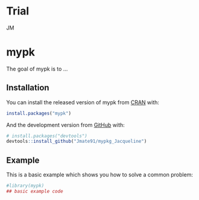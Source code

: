 Trial
================
JM

<!-- README.md is generated from README.Rmd. Please edit that file -->

# mypk

<!-- badges: start -->

<!-- badges: end -->

The goal of mypk is to …

## Installation

You can install the released version of mypk from
[CRAN](https://CRAN.R-project.org) with:

``` r
install.packages("mypk")
```

And the development version from [GitHub](https://github.com/) with:

``` r
# install.packages("devtools")
devtools::install_github("Jmate91/mypkg_Jacqueline")
```

## Example

This is a basic example which shows you how to solve a common problem:

``` r
#library(mypk)
## basic example code
```
